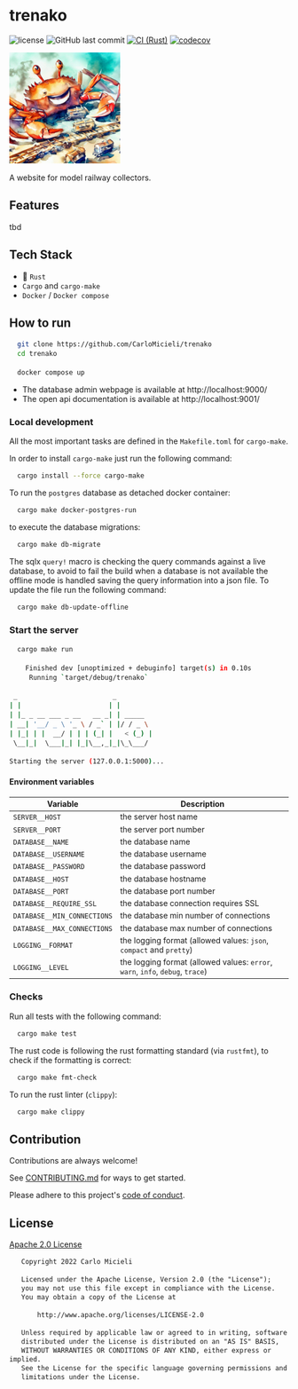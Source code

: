 # trenako

![license](https://img.shields.io/github/license/CarloMicieli/trenako)
![GitHub last commit](https://img.shields.io/github/last-commit/CarloMicieli/trenako)
[![CI (Rust)](https://github.com/CarloMicieli/trenako/actions/workflows/rust-ci.yml/badge.svg)](https://github.com/CarloMicieli/trenako/actions/workflows/rust-ci.yml)
[![codecov](https://codecov.io/gh/CarloMicieli/trenako/branch/dev/graph/badge.svg?token=i8xoC46ZYN)](https://codecov.io/gh/CarloMicieli/trenako)

<img src="./.images/crab.jpeg" width="200pt" alt="Crab with trains!">

A website for model railway collectors.

## Features

tbd

## Tech Stack

* 🦀 `Rust`
* `Cargo` and `cargo-make`
* `Docker` / `Docker compose`

## How to run

```bash
  git clone https://github.com/CarloMicieli/trenako
  cd trenako

  docker compose up
```

- The database admin webpage is available at http://localhost:9000/
- The open api documentation is available at http://localhost:9001/

### Local development

All the most important tasks are defined in the `Makefile.toml` for `cargo-make`.

In order to install `cargo-make` just run the following command:

```bash
  cargo install --force cargo-make
```

To run the `postgres` database as detached docker container:

```bash
  cargo make docker-postgres-run
```

to execute the database migrations:

```bash
  cargo make db-migrate
```

The sqlx `query!` macro is checking the query commands against a live database, to avoid to fail the build when a database is not available the offline mode is handled saving the query information into a json file. To update the file run the following command:

```bash
  cargo make db-update-offline
```

### Start the server

```bash
  cargo make run

    Finished dev [unoptimized + debuginfo] target(s) in 0.10s
     Running `target/debug/trenako`

 _                        _         
| |                      | |        
| |_ _ __ ___ _ __   __ _| | _____  
| __| '__/ _ \ '_ \ / _` | |/ / _ \ 
| |_| | |  __/ | | | (_| |   < (_) |
 \__|_|  \___|_| |_|\__,_|_|\_\___/

Starting the server (127.0.0.1:5000)...
```

#### Environment variables

| Variable                    | Description                                                                    |
|-----------------------------|--------------------------------------------------------------------------------|
| `SERVER__HOST`              | the server host name                                                           |
| `SERVER__PORT`              | the server port number                                                         |
| `DATABASE__NAME`            | the database name                                                              |
| `DATABASE__USERNAME`        | the database username                                                          |
| `DATABASE__PASSWORD`        | the database password                                                          |
| `DATABASE__HOST`            | the database hostname                                                          |
| `DATABASE__PORT`            | the database port number                                                       |
| `DATABASE__REQUIRE_SSL`     | the database connection requires SSL                                           |
| `DATABASE__MIN_CONNECTIONS` | the database min number of connections                                         |
| `DATABASE__MAX_CONNECTIONS` | the database max number of connections                                         |
| `LOGGING__FORMAT`           | the logging format (allowed values: `json`, `compact` and `pretty`)            |
| `LOGGING__LEVEL`            | the logging format (allowed values: `error`, `warn`, `info`, `debug`, `trace`) |

### Checks

Run all tests with the following command:

```bash
  cargo make test
```

The rust code is following the rust formatting standard (via `rustfmt`), to check if the formatting is correct:

```bash
  cargo make fmt-check
```

To run the rust linter (`clippy`):

```bash
  cargo make clippy
```

## Contribution

Contributions are always welcome!

See [CONTRIBUTING.md](CONTRIBUTING.md) for ways to get started.

Please adhere to this project's [code of conduct](CODE_OF_CONDUCT.md).

## License

[Apache 2.0 License](https://choosealicense.com/licenses/apache-2.0/)

```
   Copyright 2022 Carlo Micieli

   Licensed under the Apache License, Version 2.0 (the "License");
   you may not use this file except in compliance with the License.
   You may obtain a copy of the License at

       http://www.apache.org/licenses/LICENSE-2.0

   Unless required by applicable law or agreed to in writing, software
   distributed under the License is distributed on an "AS IS" BASIS,
   WITHOUT WARRANTIES OR CONDITIONS OF ANY KIND, either express or implied.
   See the License for the specific language governing permissions and
   limitations under the License.
```
